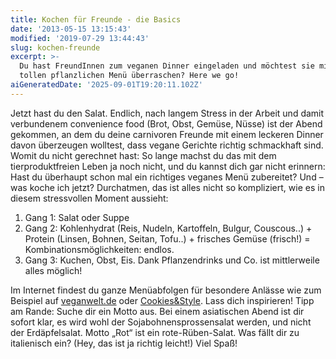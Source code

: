 ```yaml
---
title: Kochen für Freunde - die Basics
date: '2013-05-15 13:15:43'
modified: '2019-07-29 13:44:43'
slug: kochen-freunde
excerpt: >-
  Du hast FreundInnen zum veganen Dinner eingeladen und möchtest sie mit einem
  tollen pflanzlichen Menü überraschen? Here we go!
aiGeneratedDate: '2025-09-01T19:20:11.102Z'
---
```


Jetzt hast du den Salat. Endlich, nach langem Stress in der Arbeit und damit verbundenem convenience food (Brot, Obst, Gemüse, Nüsse) ist der Abend gekommen, an dem du deine carnivoren Freunde mit einem leckeren Dinner davon überzeugen wolltest, dass vegane Gerichte richtig schmackhaft sind. Womit du nicht gerechnet hast: So lange machst du das mit dem tierproduktfreien Leben ja noch nicht, und du kannst dich gar nicht erinnern: Hast du überhaupt schon mal ein richtiges veganes Menü zubereitet? Und – was koche ich jetzt? Durchatmen, das ist alles nicht so kompliziert, wie es in diesem stressvollen Moment aussieht:

1.  Gang 1: Salat oder Suppe
2.  Gang 2: Kohlenhydrat (Reis, Nudeln, Kartoffeln, Bulgur, Couscous..) + Protein (Linsen, Bohnen, Seitan, Tofu..) + frisches Gemüse (frisch!) = Kombinationsmöglichkeiten: endlos.
3.  Gang 3: Kuchen, Obst, Eis. Dank Pflanzendrinks und Co. ist mittlerweile alles möglich!

Im Internet findest du ganze Menüabfolgen für besondere Anlässe wie zum Beispiel auf [veganwelt.de](http://www.veganwelt.de/inhalt/kochen/k-rez-menues.html) oder [Cookies&Style](https://cookiesandstyle.at). Lass dich inspirieren! Tipp am Rande: Suche dir ein Motto aus. Bei einem asiatischen Abend ist dir sofort klar, es wird wohl der Sojabohnensprossensalat werden, und nicht der Erdäpfelsalat. Motto „Rot“ ist ein rote-Rüben-Salat. Was fällt dir zu italienisch ein? (Hey, das ist ja richtig leicht!) Viel Spaß!
